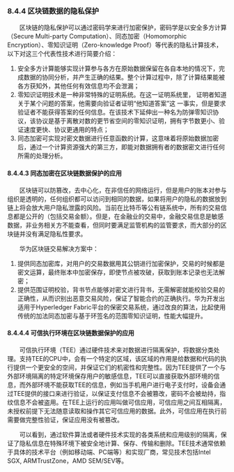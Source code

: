 ### 8.4.4 区块链数据的隐私保护
&emsp;&emsp;区块链的隐私保护可以通过密码学来进行加密保护，密码学是以安全多方计算（Secure Multi-party Computation）、同态加密（Homomorphic Encryption）、零知识证明（Zero-knowledge Proof）等代表的隐私计算技术，以下对这三个代表性技术进行简要介绍：

1. 安全多方计算能够实现计算参与各方在原始数据保留在各自本地的情况下，完成数据的协同分析，并产生正确的结果。整个计算过程中，除了计算结果能被各方获知外，其他任何有效信息均不会泄漏；
2. 零知识证明技术是一种非常特殊的证明系统。在这一证明系统里，
证明者知道关于某个问题的答案，他需要向验证者证明“他知道答案”这
一事实，但是要求验证者不能获得答案的任何信息。在该技术下延伸出一种名为防弹零知识协议，该协议是基于离散对数的更节省空间的零知识证明，拥有字节数更小、验证速度更快、协议更通用的特点；
3. 同态加密可实现对密文数据进行任意函数的计算，这意味着将原始数据加密后，通过一个计算资源强大的第三方，即能对数据拥有者的数据密文进行任何所需的处理分析。

#### 8.4.4.3 同态加密在区块链数据保护的应用

&emsp;&emsp;区块链可以防篡改，去中心化，在非信任的网络运行，但是用户的账本对参与组织是透明的，任何组织都可以访问到相同的数据，如果将用户的隐私的数据放到链上将会放大用户隐私泄露的风险。当前在比特币等公有链系统中，所有的交易信息都是公开的（包括交易金额）。但是，在金融业的交易中，金融交易信息是敏感数据，非业务相关方不能查看，但同时要满足监管机构的监管要求，而大部分的区块链并没有满足隐私性要求。

&emsp;&emsp;华为区块链交易解决方案中：

1. 提供同态加密库，对用户的交易数据用其公钥进行加密保护，交易的时候都是密文运算，最终账本中加密保存，即使节点被攻破，获取到账本记录也无法解密；
2. 提供范围证明校验，背书节点能够对密文进行背书，无需解密就能校验交易的正确性，从而识别出恶意交易风险，保证了智能合约的正确执行。华为开发出适用于Hyperledger Fabric平台的保密交易系统，通过改良的算法，比起使用传统的加法同态加密与基于环签名的范围零知识证明，性能大幅提升。

#### 8.4.4.4 可信执行环境在区块链数据保护的应用

&emsp;&emsp;可信执行环境（TEE）通过硬件技术来对数据进行隔离保护，将数据分类处理。支持TEE的CPU中，会有一个特定的区域，该区域的作用是给数据和代码的执行提供一个更安全的空间，并保证它们的机密性和完整性。因为TEE提供了一个与外部环境隔离的特定环境保存用户的敏感信息，TEE可以直接获取外部环境的信息，而外部环境不能获取TEE的信息，例如当手机用户进行电子支付时，设备会通过TEE提供的接口来进行验证，以保证支付信息不会被篡改，密码不会被劫持，指纹信息不会被盗用。在TEE上运行的应用叫做可信应用，可信应用之间互相隔离，未授权前提下无法随意读取和操作其它可信应用的数据。此外，可信应用在执行前需要做完整性验证，保证应用没有被篡改。

&emsp;&emsp;可以看到，通过软件算法或者硬件技术实现的各类系统和应用级别的隔离，保证了隐私信息在特殊环境下被安全地计算、保存、传输和删除。TEE技术通常依赖于具体的技术平台（例如移动端、PC端等）和实现厂商，常见技术包括Intel SGX, ARMTrustZone，AMD SEM/SEV等。